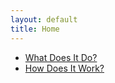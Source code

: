 ```yaml
---
layout: default
title: Home
---
```


* [What Does It Do?](what-does-it-do.md)
* [How Does It Work?](how-does-it-work.md)
